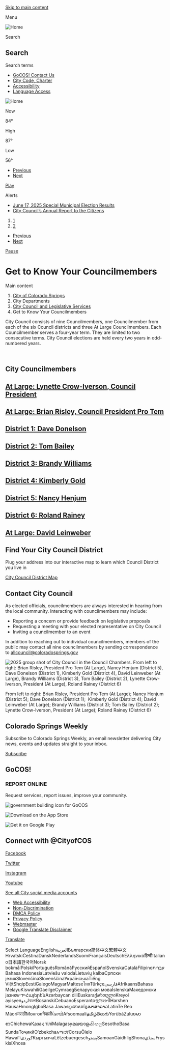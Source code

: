 [Skip to main content](https://coloradosprings.gov/get-know-your-councilmembers/)

Menu

![Home](https://coloradosprings.gov/sites/default/files/logo_0.png)

Search

## Search

Search terms

- [GoCOS! Contact Us](https://coloradosprings.gov/gocos)
- [City Code, Charter](https://codelibrary.amlegal.com/codes/coloradospringsco/latest/overview)
- [Accessibility](https://coloradosprings.gov/TitleIIADA)
- [Language Access](https://coloradosprings.gov/TitleVILanguageAccess)

![Home](https://coloradosprings.gov/sites/default/files/logo_0.png)

Now

84°

High

87°

Low

56°

<!--THE END-->

<!--THE END-->

- [Previous](https://coloradosprings.gov/get-know-your-councilmembers)
- [Next](https://coloradosprings.gov/get-know-your-councilmembers)

[Play](https://coloradosprings.gov/get-know-your-councilmembers)

Alerts

- [June 17, 2025 Special Municipal Election Results](https://coloradosprings.gov/ElectionResults)
- [City Council’s Annual Report to the Citizens](https://coloradosprings.gov/node/151466)

<!--THE END-->

1. [1](https://coloradosprings.gov/get-know-your-councilmembers)
2. [2](https://coloradosprings.gov/get-know-your-councilmembers)

<!--THE END-->

- [Previous](https://coloradosprings.gov/get-know-your-councilmembers)
- [Next](https://coloradosprings.gov/get-know-your-councilmembers)

[Pause](https://coloradosprings.gov/get-know-your-councilmembers)

# Get to Know Your Councilmembers

Main content

1. [City of Colorado Springs](https://coloradosprings.gov)
2. City Departments
3. [City Council and Legislative Services](https://coloradosprings.gov/citycouncil)
4. Get to Know Your Councilmembers

City Council consists of nine Councilmembers, one Councilmember from each of the six Council districts and three At Large Councilmembers. Each Councilmember serves a four-year term. They are limited to two consecutive terms. City Council elections are held every two years in odd-numbered years.

 

## City Councilmembers

## [At Large: Lynette Crow-Iverson, Council President](https://coloradosprings.gov/lynettecrow-iverson)

## [At Large: Brian Risley, Council President Pro Tem](https://coloradosprings.gov/BrianRisley)

## [District 1: Dave Donelson](https://coloradosprings.gov/davedonelson)

## [District 2: Tom Bailey](https://coloradosprings.gov/TomBailey)

## [District 3: Brandy Williams](https://coloradosprings.gov/BrandyWilliams)

## [District 4: Kimberly Gold](https://coloradosprings.gov/KimberlyGold)

## [District 5: Nancy Henjum](https://coloradosprings.gov/nancyhenjum)

## [District 6: Roland Rainey](https://coloradosprings.gov/RolandRainey)

## [At Large: David Leinweber](https://coloradosprings.gov/davidleinweber)

## Find Your City Council District

Plug your address into our interactive map to learn which Council District you live in

[City Council District Map](https://coloradosprings.gov/city-clerk/page/city-council-districts)

## Contact City Council

As elected officials, councilmembers are always interested in hearing from the local community. Interacting with councilmembers may include:

- Reporting a concern or provide feedback on legislative proposals
- Requesting a meeting with your elected representative on City Council
- Inviting a councilmember to an event

In addition to reaching out to individual councilmembers, members of the public may contact all nine councilmembers by sending correspondence to [allcouncil@coloradosprings.gov](mailto:allcouncil@coloradosprings.gov)  

![2025 group shot of City Council in the Council Chambers. From left to right: Brian Risley, President Pro Tem (At Large), Nancy Henjum (District 5), Dave Donelson (District 1), Kimberly Gold (District 4), David Leinweber (At Large), Brandy Williams (District 3), Tom Bailey (District 2), Lynette Crow-Iverson, President (At Large), Roland Rainey (District 6)](https://coloradosprings.gov/sites/default/files/styles/full_content_xsmall/public/2025-04/citycouncil2025groupshot2.jpg?itok=G1K7j1DH)

From left to right: Brian Risley, President Pro Tem (At Large); Nancy Henjum (District 5); Dave Donelson (District 1);  Kimberly Gold (District 4); David Leinweber (At Large); Brandy Williams (District 3); Tom Bailey (District 2); Lynette Crow-Iverson, President (At Large); Roland Rainey (District 6)

## Colorado Springs Weekly

Subscribe to Colorado Springs Weekly, an email newsletter delivering City news, events and updates straight to your inbox.

[Subscribe](https://coloradosprings.us20.list-manage.com/subscribe?u=9c87b06f8f4a92c5ad9d52697&id=d4ff081ce1)

## GoCOS!

### REPORT ONLINE

Request services, report issues, improve your community.

![government building icon for GoCOS](https://coloradosprings.gov/sites/default/files/styles/media_library/public/2023-02/GoCOS%20icon%20large%20no%20background.png?h=ce7d077c&itok=u3SzdN1s)

![Download on the App Store](https://coloradosprings.gov/sites/default/files/styles/medium/public/2023-02/apple-app-store-logo.jpg?itok=bUJ0Svj0)

![Get it on Google Play](https://coloradosprings.gov/sites/default/files/styles/medium/public/2023-02/googleplay.jpg?itok=qfD4Y3Rz)

## Connect with @CityofCOS

[Facebook](https://facebook.com/cityofcos)

[Twitter](https://twitter.com/cityofcos)

[Instagram](https://www.instagram.com/CityofCOS)

[Youtube](https://www.youtube.com/c/SpringsTV)

[See all City social media accounts](https://coloradosprings.gov/city-communications/page/social-media)

- [Web Accessibility](https://coloradosprings.gov/office-accessibility/page/accessible-information-technology)
- [Non-Discrimination](https://coloradosprings.gov/NonDiscriminationNotice)
- [DMCA Policy](https://coloradosprings.gov/document/dmcapolicy2022.pdf)
- [Privacy Policy](https://coloradosprings.gov/sites/default/files/city_of_colorado_springs_privacy_policy.pdf)
- [Webmaster](mailto:webmaster@coloradosprings.gov)
- [Google Translate Disclaimer](https://coloradosprings.gov/google-translate-disclaimer)

[Translate](https://coloradosprings.gov/get-know-your-councilmembers/)

Select LanguageEnglishالعربيةБългарски简体中文繁體中文HrvatskiČeština‎DanskNederlandsSuomiFrançaisDeutschΕλληνικάहिन्दीItaliano日本語한국어Norsk bokmålPolskiPortuguêsRomânăРусскийEspañolSvenskaCatalàFilipinoעִבְרִיתBahasa IndonesiaLatviešu valodaLietuvių kalbaСрпски језикSlovenčinaSlovenščinaУкраїнськаTiếng ViệtShqipEestiGalegoMagyarMalteseไทยTürkçeفارسیAfrikaansBahasa MelayuKiswahiliGaeilgeCymraegБеларуская моваÍslenskaМакедонски јазикיידישՀայերենAzərbaycan diliEuskaraქართულიKreyol ayisyenاردوবাংলাBosanskiCebuanoEsperantoગુજરાતીHarshen HausaHmongIgboBasa Jawaಕನ್ನಡភាសាខ្មែរພາສາລາວLatinTe Reo MāoriमराठीМонголनेपालीਪੰਜਾਬੀAfsoomaaliதமிழ்తెలుగుYorùbáZuluဗမာစာChichewaҚазақ тіліMalagasyമലയാളംසිංහලSesothoBasa SundaТоҷикӣO‘zbekchaአማርኛCorsuŌlelo Hawaiʻiكوردی‎КыргызчаLëtzebuergeschپښتوSamoanGàidhligShonaسنڌيFryskisiXhosa